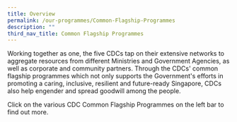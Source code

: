 ```yaml
---
title: Overview
permalink: /our-programmes/Common-Flagship-Programmes
description: ""
third_nav_title: Common Flagship Programmes
---
```

Working together as one, the five CDCs tap on their extensive networks to aggregate resources from different Ministries and Government Agencies, as well as corporate and community partners. Through the CDCs' common flagship programmes which not only supports the Government's efforts in promoting a caring, inclusive, resilient and future-ready Singapore, CDCs also help engender and spread goodwill among the people.

Click on the various CDC Common Flagship Programmes on the left bar to find out more.